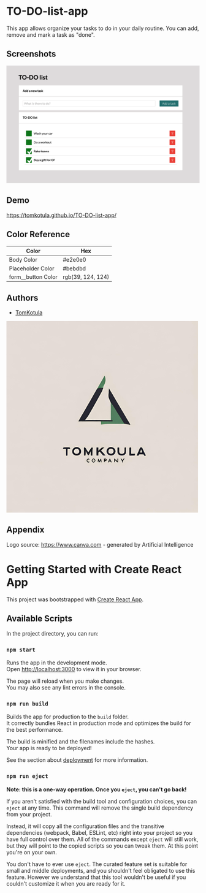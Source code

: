 # TO-DO-list-app

This app allows organize your tasks to do in your daily routine. You can add, remove and mark a task as "done".

## Screenshots

![App Screenshot](screenshotexample.png)

## Demo

https://tomkotula.github.io/TO-DO-list-app/

## Color Reference

| Color             | Hex                                                                |
| ----------------- | ------------------------------------------------------------------ |
| Body Color | #e2e0e0
| Placeholder Color | #bebdbd
| form__button Color | rgb(39, 124, 124)


## Authors

- [TomKotula](https://github.com/TomKotula)


![Logo](Logo-company.png)

## Appendix

Logo source: https://www.canva.com - generated by Artificial Intelligence

# Getting Started with Create React App

This project was bootstrapped with [Create React App](https://github.com/facebook/create-react-app).

## Available Scripts

In the project directory, you can run:

### `npm start`

Runs the app in the development mode.\
Open [http://localhost:3000](http://localhost:3000) to view it in your browser.

The page will reload when you make changes.\
You may also see any lint errors in the console.

### `npm run build`

Builds the app for production to the `build` folder.\
It correctly bundles React in production mode and optimizes the build for the best performance.

The build is minified and the filenames include the hashes.\
Your app is ready to be deployed!

See the section about [deployment](https://facebook.github.io/create-react-app/docs/deployment) for more information.

### `npm run eject`

**Note: this is a one-way operation. Once you `eject`, you can't go back!**

If you aren't satisfied with the build tool and configuration choices, you can `eject` at any time. This command will remove the single build dependency from your project.

Instead, it will copy all the configuration files and the transitive dependencies (webpack, Babel, ESLint, etc) right into your project so you have full control over them. All of the commands except `eject` will still work, but they will point to the copied scripts so you can tweak them. At this point you're on your own.

You don't have to ever use `eject`. The curated feature set is suitable for small and middle deployments, and you shouldn't feel obligated to use this feature. However we understand that this tool wouldn't be useful if you couldn't customize it when you are ready for it.